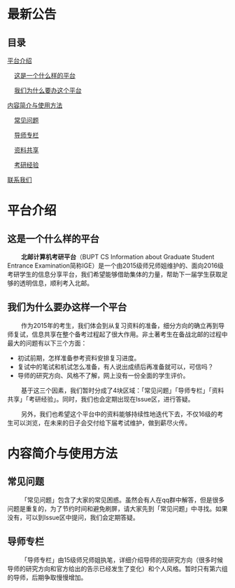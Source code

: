 # 最新公告

## 目录

[平台介绍](#平台介绍)

&nbsp;&nbsp;&nbsp;&nbsp;[这是一个什么样的平台](#这是一个什么样的平台)

&nbsp;&nbsp;&nbsp;&nbsp;[我们为什么要办这个平台](#我们为什么要办这样一个平台)

[内容简介与使用方法](#内容简介与使用方法)

&nbsp;&nbsp;&nbsp;&nbsp;[常见问题](#常见问题)

&nbsp;&nbsp;&nbsp;&nbsp;[导师专栏](#导师专栏)

&nbsp;&nbsp;&nbsp;&nbsp;[资料共享](#资料共享)

&nbsp;&nbsp;&nbsp;&nbsp;[考研经验](#考研经验)

[联系我们](#联系我们)

# 平台介绍

## 这是一个什么样的平台

&nbsp;&nbsp;&nbsp;&nbsp;&nbsp;&nbsp;&nbsp;&nbsp;**北邮计算机考研平台**（BUPT CS Information about Graduate Student Entrance Examination简称IGE）是一个由2015级师兄师姐维护的、面向2016级考研学生的信息分享平台，我们希望能够借助集体的力量，帮助下一届学生获取足够的透明信息，顺利考入北邮。

## 我们为什么要办这样一个平台

&nbsp;&nbsp;&nbsp;&nbsp;&nbsp;&nbsp;&nbsp;&nbsp;作为2015年的考生，我们体会到从复习资料的准备，细分方向的确立再到导师复试，信息共享在整个备考过程起了很大作用。非土著考生在备战北邮的过程中最大的问题有以下三个方面：

* 初试前期，怎样准备参考资料安排复习进度。
* 复试中的笔试和机试怎么准备，有人说出成绩后再准备就可以，可信吗？
* 导师的研究方向、风格不了解，网上没有一份全面的学生评价。

&nbsp;&nbsp;&nbsp;&nbsp;&nbsp;&nbsp;&nbsp;&nbsp;基于这三个因素，我们暂时分成了4块区域：「常见问题」「导师专栏」「资料共享」「考研经验」。同时，我们也会定期出现在Issue区，进行答疑。

&nbsp;&nbsp;&nbsp;&nbsp;&nbsp;&nbsp;&nbsp;&nbsp;另外，我们也希望这个平台中的资料能够持续性地迭代下去，不仅16级的考生可以浏览，在未来的日子会交付给下届考试维护，做到薪尽火传。

# 内容简介与使用方法

## 常见问题

&nbsp;&nbsp;&nbsp;&nbsp;&nbsp;&nbsp;&nbsp;&nbsp;「常见问题」包含了大家的常见困惑。虽然会有人在qq群中解答，但是很多问题是重复的，为了节约时间和避免刷屏，请大家先到「常见问题」中寻找。如果没有，可以到Issue区中提问，我们会定期答疑。

## 导师专栏

&nbsp;&nbsp;&nbsp;&nbsp;&nbsp;&nbsp;&nbsp;&nbsp;「导师专栏」由15级师兄师姐执笔，详细介绍导师的现研究方向（很多时候导师的研究方向和官方给出的告示已经发生了变化）和个人风格。暂时只有第六组的导师，后期争取慢慢增加。

##
